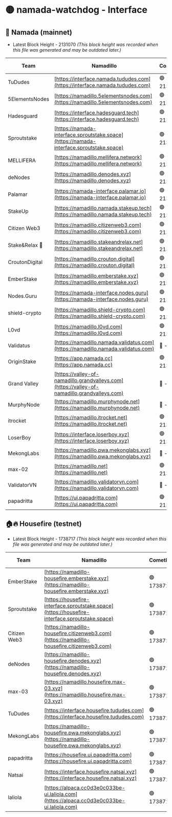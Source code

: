 # 🟡 namada-watchdog - Interface

## 🚀 Namada (mainnet)
- Latest Block Height - 2131070 *(This block height was recorded when this file was generated and may be outdated later.)*

| Team | Namadillo | CometBFT | Indexer | MASP Indexer |
|-|-|-|-|-|
| TuDudes | [https://interface.namada.tududes.com](https://interface.namada.tududes.com) | 🟢 2131050 | 🟢 2131049 | 🟢 2131049 |
| 5ElementsNodes | [https://namadillo.5elementsnodes.com](https://namadillo.5elementsnodes.com) | 🟢 2131050 | 🟢 2131050 | 🟢 2131050 |
| Hadesguard | [https://interface.hadesguard.tech](https://interface.hadesguard.tech) | 🟢 2131050 | 🟢 2131050 | 🟢 2131050 |
| Sproutstake | [https://namada-interface.sproutstake.space](https://namada-interface.sproutstake.space) | 🟢 2131051 | 🟢 2131051 | 🟢 2131051 |
| MELLIFERA | [https://namadillo.mellifera.network](https://namadillo.mellifera.network) | 🟢 2131052 | 🟢 2131052 | 🟢 2131052 |
| deNodes | [https://namadillo.denodes.xyz](https://namadillo.denodes.xyz) | 🟢 2131053 | 🟢 2131053 | 🟢 2131053 |
| Palamar | [https://namada-interface.palamar.io](https://namada-interface.palamar.io) | 🟢 2131053 | 🟢 2131053 | 🟢 2131053 |
| StakeUp | [https://namadillo.namada.stakeup.tech](https://namadillo.namada.stakeup.tech) | 🟢 2131054 | 🟢 2131054 | 🟢 2131054 |
| Citizen Web3 | [https://namadillo.citizenweb3.com](https://namadillo.citizenweb3.com) | 🟢 2131055 | 🟢 2131054 | 🔴 654528 |
| Stake&Relax 🦥 | [https://namadillo.stakeandrelax.net](https://namadillo.stakeandrelax.net) | 🟢 2131055 | 🟢 2131055 | 🟢 2131055 |
| CroutonDigital | [https://namadillo.crouton.digital](https://namadillo.crouton.digital) | 🟢 2131056 | 🔴 - | 🟢 2131057 |
| EmberStake | [https://namadillo.emberstake.xyz](https://namadillo.emberstake.xyz) | 🟢 2131057 | 🟢 2131057 | 🟢 2131057 |
| Nodes.Guru | [https://namada-interface.nodes.guru](https://namada-interface.nodes.guru) | 🟢 2131058 | 🟢 2131058 | 🟢 2131058 |
| shield-crypto | [https://namadillo.shield-crypto.com](https://namadillo.shield-crypto.com) | 🟢 2131058 | 🟢 2131058 | 🟢 2131058 |
| L0vd | [https://namadillo.l0vd.com](https://namadillo.l0vd.com) | 🟢 2131059 | 🟢 2131059 | 🟢 2131059 |
| Validatus | [https://namadillo.namada.validatus.com](https://namadillo.namada.validatus.com) | 🔴 - | 🔴 - | 🔴 - |
| OriginStake | [https://app.namada.cc](https://app.namada.cc) | 🟢 2131061 | 🟢 2131058 | 🟢 2131058 |
| Grand Valley | [https://valley-of-namadillo.grandvalleys.com](https://valley-of-namadillo.grandvalleys.com) | 🔴 - | 🔴 - | 🔴 - |
| MurphyNode | [https://namadillo.murphynode.net](https://namadillo.murphynode.net) | 🔴 - | 🔴 - | 🔴 - |
| itrocket | [https://namadillo.itrocket.net](https://namadillo.itrocket.net) | 🟢 2131066 | 🟢 2131066 | 🟢 2131067 |
| LoserBoy | [https://interface.loserboy.xyz](https://interface.loserboy.xyz) | 🟢 2131067 | 🟢 2131064 | 🟢 2131063 |
| MekongLabs | [https://namadillo.pwa.mekonglabs.xyz](https://namadillo.pwa.mekonglabs.xyz) | 🔴 - | 🔴 - | 🔴 - |
| max-02 | [https://namadillo.net](https://namadillo.net) | 🟢 2131068 | 🟢 2131067 | 🟢 2131066 |
| ValidatorVN | [https://namadillo.validatorvn.com](https://namadillo.validatorvn.com) | 🔴 - | 🔴 - | 🔴 - |
| papadritta | [https://ui.papadritta.com](https://ui.papadritta.com) | 🟢 2131070 | 🟢 2131070 | 🟢 2131070 |

## 🏠🔥 Housefire (testnet)
- Latest Block Height - 1738717 *(This block height was recorded when this file was generated and may be outdated later.)*

| Team | Namadillo | CometBFT | Indexer | MASP Indexer |
|-|-|-|-|-|
| EmberStake | [https://namadillo-housefire.emberstake.xyz](https://namadillo-housefire.emberstake.xyz) | 🟢 1738712 | 🟢 1738712 | 🟢 1738712 |
| Sproutstake | [https://housefire-interface.sproutstake.space](https://housefire-interface.sproutstake.space) | 🟢 1738713 | 🟢 1738713 | 🟢 1738713 |
| Citizen Web3 | [https://namadillo-housefire.citizenweb3.com](https://namadillo-housefire.citizenweb3.com) | 🟢 1738714 | 🟢 1738713 | 🟢 1738713 |
| deNodes | [https://namadillo-housefire.denodes.xyz](https://namadillo-housefire.denodes.xyz) | 🟢 1738714 | 🟢 1738714 | 🟢 1738714 |
| max-03 | [https://namadillo.housefire.max-03.xyz](https://namadillo.housefire.max-03.xyz) | 🟢 1738714 | 🟢 1738714 | 🟢 1738714 |
| TuDudes | [https://interface.housefire.tududes.com](https://interface.housefire.tududes.com) | 🟢 1738715 | 🟢 1738715 | 🟢 1738715 |
| MekongLabs | [https://namadillo-housefire.pwa.mekonglabs.xyz](https://namadillo-housefire.pwa.mekonglabs.xyz) | 🟢 1738715 | 🟢 1738715 | 🟢 1738715 |
| papadritta | [https://housefire.ui.papadritta.com](https://housefire.ui.papadritta.com) | 🟢 1738716 | 🟢 1738716 | 🟢 1738715 |
| Natsai | [https://interface.housefire.natsai.xyz](https://interface.housefire.natsai.xyz) | 🟢 1738716 | 🟢 1738716 | 🟢 1738716 |
| laliola | [https://alpaca.cc0d3e0c033be-ui.laliola.com](https://alpaca.cc0d3e0c033be-ui.laliola.com) | 🟢 1738717 | 🟢 1738717 | 🟢 1738716 |

